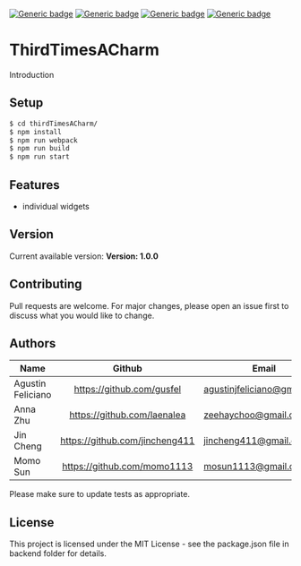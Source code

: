 [![Generic badge](https://img.shields.io/badge/npm-7.5.3-<COLOR>.svg)](https://shields.io/)
[![Generic badge](https://img.shields.io/badge/node-v15.10.0-orange.svg)](https://shields.io/)
[![Generic badge](https://img.shields.io/badge/react-16.14.0-yellowgreen.svg)](https://shields.io/)
[![Generic badge](https://img.shields.io/badge/License-MIT-informational.svg)](https://shields.io/)

# ThirdTimesACharm

Introduction
## Setup

```bash
$ cd thirdTimesACharm/
$ npm install 
$ npm run webpack
$ npm run build
$ npm run start
```

## Features

* individual widgets

## Version
Current available version: **Version: 1.0.0**

## Contributing
Pull requests are welcome. For major changes, please open an issue first to discuss what you would like to change.

## Authors
| Name                | Github                         | Email                     |Widget |
| --------------------|:------------------------------:| -----------------------   |------:|
| Agustin Feliciano   |https://github.com/gusfel       |agustinjfeliciano@gmail.com|Reviews|
| Anna Zhu            |https://github.com/laenalea     | zeehaychoo@gmail.com      |QandA  |
| Jin Cheng           |https://github.com/jincheng411  |jincheng411@gmail.com      |RelatedProducts|
| Momo Sun            |https://github.com/momo1113     |mosun1113@gmail.com.       |ProductDetails|        


Please make sure to update tests as appropriate.

## License
This project is licensed under the MIT License - see the package.json file in backend folder for details.
